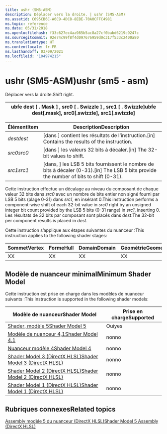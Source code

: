 ```yaml
---
title: ushr (SM5-ASM)
description: Déplacer vers la droite. | ushr (SM5-ASM)
ms.assetid: C695CB6C-A6C9-4DC8-8EBE-70A0CFFC4981
ms.topic: reference
ms.date: 05/31/2018
ms.openlocfilehash: f33c627ec4aa985b5ac8a27cf0babd6219c9247c
ms.sourcegitcommit: 92e74c99f8f4d097676959d0c317f533c2400a80
ms.translationtype: HT
ms.contentlocale: fr-FR
ms.lasthandoff: 03/09/2021
ms.locfileid: "104974215"
---
```

# <a name="ushr-sm5---asm"></a><span data-ttu-id="c43e3-104">ushr (SM5-ASM)</span><span class="sxs-lookup"><span data-stu-id="c43e3-104">ushr (sm5 - asm)</span></span>

<span data-ttu-id="c43e3-105">Déplacer vers la droite.</span><span class="sxs-lookup"><span data-stu-id="c43e3-105">Shift right.</span></span>



| <span data-ttu-id="c43e3-106">ubfe dest \[ . Mask \] , src0 \[ . Swizzle \] , src1 \[ . Swizzle\]</span><span class="sxs-lookup"><span data-stu-id="c43e3-106">ubfe dest\[.mask\], src0\[.swizzle\], src1\[.swizzle\]</span></span> |
|--------------------------------------------------------|



 



| <span data-ttu-id="c43e3-107">Élément</span><span class="sxs-lookup"><span data-stu-id="c43e3-107">Item</span></span>                                                            | <span data-ttu-id="c43e3-108">Description</span><span class="sxs-lookup"><span data-stu-id="c43e3-108">Description</span></span>                                                                  |
|-----------------------------------------------------------------|------------------------------------------------------------------------------|
| <span data-ttu-id="c43e3-109"><span id="dest"></span><span id="DEST"></span>*dest*</span><span class="sxs-lookup"><span data-stu-id="c43e3-109"><span id="dest"></span><span id="DEST"></span>*dest*</span></span><br/> | <span data-ttu-id="c43e3-110">\[dans \] contient les résultats de l’instruction.</span><span class="sxs-lookup"><span data-stu-id="c43e3-110">\[in\] Contains the results of the instruction.</span></span><br/>                   |
| <span data-ttu-id="c43e3-111"><span id="src0"></span><span id="SRC0"></span>*src0*</span><span class="sxs-lookup"><span data-stu-id="c43e3-111"><span id="src0"></span><span id="SRC0"></span>*src0*</span></span><br/> | <span data-ttu-id="c43e3-112">\[dans \] les valeurs 32 bits à décaler.</span><span class="sxs-lookup"><span data-stu-id="c43e3-112">\[in\] The 32-bit values to shift.</span></span><br/>                                |
| <span data-ttu-id="c43e3-113"><span id="src1"></span><span id="SRC1"></span>*src1*</span><span class="sxs-lookup"><span data-stu-id="c43e3-113"><span id="src1"></span><span id="SRC1"></span>*src1*</span></span><br/> | <span data-ttu-id="c43e3-114">\[dans, \] les LSB 5 bits fournissent le nombre de bits à décaler (0-31).</span><span class="sxs-lookup"><span data-stu-id="c43e3-114">\[in\] The LSB 5 bits provide the number of bits to shift (0-31).</span></span><br/> |



 

<span data-ttu-id="c43e3-115">Cette instruction effectue un décalage au niveau du composant de chaque valeur 32 bits dans *src0* avec un nombre de bits entier non signé fourni par LSB 5 bits (plage 0-31) dans *src1*, en insérant 0.</span><span class="sxs-lookup"><span data-stu-id="c43e3-115">This instruction performs a component-wise shift of each 32-bit value in *src0* right by an unsigned integer bit count provided by the LSB 5 bits (0-31 range) in *src1*, inserting 0.</span></span> <span data-ttu-id="c43e3-116">Les résultats de 32 bits par composant sont placés dans *dest*.</span><span class="sxs-lookup"><span data-stu-id="c43e3-116">The 32-bit per component results is placed in *dest*.</span></span>

<span data-ttu-id="c43e3-117">Cette instruction s’applique aux étapes suivantes du nuanceur :</span><span class="sxs-lookup"><span data-stu-id="c43e3-117">This instruction applies to the following shader stages:</span></span>



| <span data-ttu-id="c43e3-118">Sommet</span><span class="sxs-lookup"><span data-stu-id="c43e3-118">Vertex</span></span> | <span data-ttu-id="c43e3-119">Forme</span><span class="sxs-lookup"><span data-stu-id="c43e3-119">Hull</span></span> | <span data-ttu-id="c43e3-120">Domain</span><span class="sxs-lookup"><span data-stu-id="c43e3-120">Domain</span></span> | <span data-ttu-id="c43e3-121">Géométrie</span><span class="sxs-lookup"><span data-stu-id="c43e3-121">Geometry</span></span> | <span data-ttu-id="c43e3-122">Pixel</span><span class="sxs-lookup"><span data-stu-id="c43e3-122">Pixel</span></span> | <span data-ttu-id="c43e3-123">Compute</span><span class="sxs-lookup"><span data-stu-id="c43e3-123">Compute</span></span> |
|--------|------|--------|----------|-------|---------|
| <span data-ttu-id="c43e3-124">X</span><span class="sxs-lookup"><span data-stu-id="c43e3-124">X</span></span>      | <span data-ttu-id="c43e3-125">X</span><span class="sxs-lookup"><span data-stu-id="c43e3-125">X</span></span>    | <span data-ttu-id="c43e3-126">X</span><span class="sxs-lookup"><span data-stu-id="c43e3-126">X</span></span>      | <span data-ttu-id="c43e3-127">X</span><span class="sxs-lookup"><span data-stu-id="c43e3-127">X</span></span>        | <span data-ttu-id="c43e3-128">X</span><span class="sxs-lookup"><span data-stu-id="c43e3-128">X</span></span>     | <span data-ttu-id="c43e3-129">X</span><span class="sxs-lookup"><span data-stu-id="c43e3-129">X</span></span>       |



 

## <a name="minimum-shader-model"></a><span data-ttu-id="c43e3-130">Modèle de nuanceur minimal</span><span class="sxs-lookup"><span data-stu-id="c43e3-130">Minimum Shader Model</span></span>

<span data-ttu-id="c43e3-131">Cette instruction est prise en charge dans les modèles de nuanceur suivants :</span><span class="sxs-lookup"><span data-stu-id="c43e3-131">This instruction is supported in the following shader models:</span></span>



| <span data-ttu-id="c43e3-132">Modèle de nuanceur</span><span class="sxs-lookup"><span data-stu-id="c43e3-132">Shader Model</span></span>                                              | <span data-ttu-id="c43e3-133">Prise en charge</span><span class="sxs-lookup"><span data-stu-id="c43e3-133">Supported</span></span> |
|-----------------------------------------------------------|-----------|
| [<span data-ttu-id="c43e3-134">Shader, modèle 5</span><span class="sxs-lookup"><span data-stu-id="c43e3-134">Shader Model 5</span></span>](d3d11-graphics-reference-sm5.md)        | <span data-ttu-id="c43e3-135">Oui</span><span class="sxs-lookup"><span data-stu-id="c43e3-135">yes</span></span>       |
| [<span data-ttu-id="c43e3-136">Modèle de nuanceur 4,1</span><span class="sxs-lookup"><span data-stu-id="c43e3-136">Shader Model 4.1</span></span>](dx-graphics-hlsl-sm4.md)              | <span data-ttu-id="c43e3-137">non</span><span class="sxs-lookup"><span data-stu-id="c43e3-137">no</span></span>        |
| [<span data-ttu-id="c43e3-138">Nuanceur modèle 4</span><span class="sxs-lookup"><span data-stu-id="c43e3-138">Shader Model 4</span></span>](dx-graphics-hlsl-sm4.md)                | <span data-ttu-id="c43e3-139">non</span><span class="sxs-lookup"><span data-stu-id="c43e3-139">no</span></span>        |
| [<span data-ttu-id="c43e3-140">Shader Model 3 (DirectX HLSL)</span><span class="sxs-lookup"><span data-stu-id="c43e3-140">Shader Model 3 (DirectX HLSL)</span></span>](dx-graphics-hlsl-sm3.md) | <span data-ttu-id="c43e3-141">non</span><span class="sxs-lookup"><span data-stu-id="c43e3-141">no</span></span>        |
| [<span data-ttu-id="c43e3-142">Shader Model 2 (DirectX HLSL)</span><span class="sxs-lookup"><span data-stu-id="c43e3-142">Shader Model 2 (DirectX HLSL)</span></span>](dx-graphics-hlsl-sm2.md) | <span data-ttu-id="c43e3-143">non</span><span class="sxs-lookup"><span data-stu-id="c43e3-143">no</span></span>        |
| [<span data-ttu-id="c43e3-144">Shader Model 1 (DirectX HLSL)</span><span class="sxs-lookup"><span data-stu-id="c43e3-144">Shader Model 1 (DirectX HLSL)</span></span>](dx-graphics-hlsl-sm1.md) | <span data-ttu-id="c43e3-145">non</span><span class="sxs-lookup"><span data-stu-id="c43e3-145">no</span></span>        |



 

## <a name="related-topics"></a><span data-ttu-id="c43e3-146">Rubriques connexes</span><span class="sxs-lookup"><span data-stu-id="c43e3-146">Related topics</span></span>

<dl> <dt>

[<span data-ttu-id="c43e3-147">Assembly modèle 5 du nuanceur (DirectX HLSL)</span><span class="sxs-lookup"><span data-stu-id="c43e3-147">Shader Model 5 Assembly (DirectX HLSL)</span></span>](shader-model-5-assembly--directx-hlsl-.md)
</dt> </dl>

 

 





